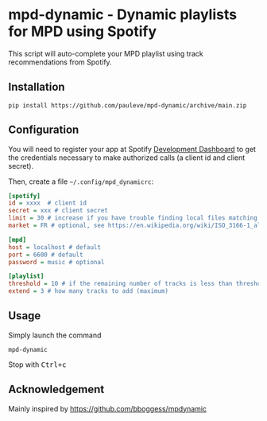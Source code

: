 # mpd-dynamic - Dynamic playlists for MPD using Spotify

This script will auto-complete your MPD playlist using track recommendations from Spotify.

## Installation

```
pip install https://github.com/pauleve/mpd-dynamic/archive/main.zip
```

## Configuration

You will need to register your app at Spotify [Development Dashboard](https://developer.spotify.com/dashboard/applications) to get the credentials necessary to make authorized calls (a client id and client secret).

Then, create a file `~/.config/mpd_dynamicrc`:
```cfg
[spotify]
id = xxxx  # client id
secret = xxx # client secret
limit = 30 # increase if you have trouble finding local files matching recommendations
market = FR # optional, see https://en.wikipedia.org/wiki/ISO_3166-1_alpha-2

[mpd]
host = localhost # default
port = 6600 # default
password = music # optional

[playlist]
threshold = 10 # if the remaining number of tracks is less than threshold, it will be completed
extend = 3 # how many tracks to add (maximum)
```

## Usage

Simply launch the command
```
mpd-dynamic
```
Stop with <kbd>Ctrl+c</kbd>

## Acknowledgement

Mainly inspired by https://github.com/bboggess/mpdynamic
